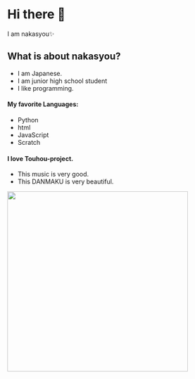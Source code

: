 # Hi there 👋
I am nakasyou✨
## What is about nakasyou?
- I am Japanese.
- I am junior high school student
- I like programming.
#### My favorite Languages:
- Python
- html
- JavaScript
- Scratch  
  
#### I love Touhou-project.
- This music is very good.
- This DANMAKU is very beautiful.
<img width=410 src="https://github-readme-stats.vercel.app/api?username=henji243&count_private=true&theme=blueberry" />
<!--
**nakasyou/nakasyou** is a ✨ _special_ ✨ repository because its `README.md` (this file) appears on your GitHub profile.

Here are some ideas to get you started:

- 🔭 I’m currently working on ...
- 🌱 I’m currently learning ...
- 👯 I’m looking to collaborate on ...
- 🤔 I’m looking for help with ...
- 💬 Ask me about ...
- 📫 How to reach me: ...
- 😄 Pronouns: ...
- ⚡ Fun fact: ...
-->
